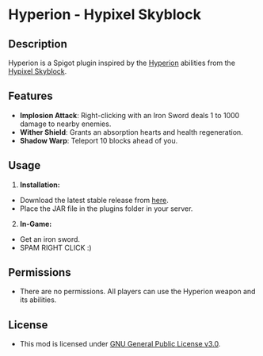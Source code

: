 # Hyperion - Hypixel Skyblock

## Description
Hyperion is a Spigot plugin inspired by the [Hyperion](https://wiki.hypixel.net/Hyperion) abilities from the [Hypixel Skyblock](https://wiki.hypixel.net/Main_Page).

## Features
- **Implosion Attack**: Right-clicking with an Iron Sword deals 1 to 1000 damage to nearby enemies.
- **Wither Shield**: Grants an absorption hearts and health regeneration.
- **Shadow Warp**: Teleport 10 blocks ahead of you.

## Usage
1. **Installation:**
- Download the latest stable release from [here](https://github.com/VermeilChan/Hyperion/releases/latest).
- Place the JAR file in the plugins folder in your server.

2. **In-Game:**
- Get an iron sword.
- SPAM RIGHT CLICK :)

## Permissions

- There are no permissions. All players can use the Hyperion weapon and its abilities.

## License
- This mod is licensed under [GNU General Public License v3.0](LICENSE).
